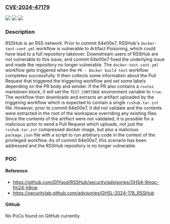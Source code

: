 ### [CVE-2024-47179](https://cve.mitre.org/cgi-bin/cvename.cgi?name=CVE-2024-47179)
![](https://img.shields.io/static/v1?label=Product&message=RSSHub&color=blue)
![](https://img.shields.io/static/v1?label=Version&message=%3D%20%3C%2064e00e7%20&color=brighgreen)
![](https://img.shields.io/static/v1?label=Vulnerability&message=CWE-20%3A%20Improper%20Input%20Validation&color=brighgreen)

### Description

RSSHub is an RSS network. Prior to commit 64e00e7, RSSHub's `docker-test-cont.yml` workflow is vulnerable to Artifact Poisoning, which could have lead to a full repository takeover. Downstream users of RSSHub are not vulnerable to this issue, and commit 64e00e7 fixed the underlying issue and made the repository no longer vulnerable. The `docker-test-cont.yml` workflow gets triggered when the `PR - Docker build test` workflow completes successfully. It then collects some information about the Pull Request that triggered the triggering workflow and set some labels depending on the PR body and sender. If the PR also contains a `routes` markdown block, it will set the `TEST_CONTINUE` environment variable to `true`. The workflow then downloads and extracts an artifact uploaded by the triggering workflow which is expected to contain a single `rsshub.tar.zst` file. However, prior to commit 64e00e7, it did not validate and the contents were extracted in the root of the workspace overriding any existing files. Since the contents of the artifact were not validated, it is possible for a malicious actor to send a Pull Request which uploads, not just the `rsshub.tar.zst` compressed docker image, but also a malicious `package.json` file with a script to run arbitrary code in the context of the privileged workflow. As of commit 64e00e7, this scenario has been addressed and the RSSHub repository is no longer vulnerable.

### POC

#### Reference
- https://github.com/DIYgod/RSSHub/security/advisories/GHSA-9mqc-fm24-h8cw
- https://securitylab.github.com/advisories/GHSL-2024-178_RSSHub

#### Github
No PoCs found on GitHub currently.

